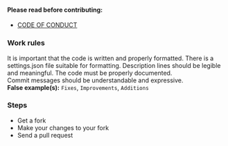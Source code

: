 #### Please read before contributing:
+ [CODE OF CONDUCT](https://github.com/fract-lang/fract/blob/main/CODE_OF_CONDUCT.md)

### Work rules
It is important that the code is written and properly formatted. There is a settings.json file suitable for formatting. Description lines should be legible and meaningful. The code must be properly documented.
<br>
Commit messages should be understandable and expressive.<br>
**False example(s):** ``Fixes``, ``Improvements``, ``Additions``

### Steps
+ Get a fork
+ Make your changes to your fork
+ Send a pull request
